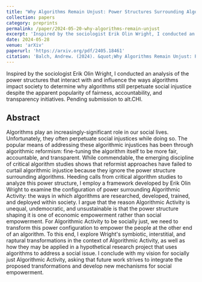 ```yaml
---
title: "Why Algorithms Remain Unjust: Power Structures Surrounding Algorithmic Inequality"
collection: papers
category: preprints
permalink: /paper/2024-05-20-why-algorithms-remain-unjust
excerpt: 'Inspired by the sociologist Erik Olin Wright, I conducted an analysis of the power structures that interact with and influence the ways algorithms impact society to perpetuate injustice. Pending submission to alt.CHI.'
date: 2024-05-28
venue: 'arXiv'
paperurl: 'https://arxiv.org/pdf/2405.18461'
citation: 'Balch, Andrew. (2024). &quot;Why Algorithms Remain Unjust: Power Structures Surrounding Algorithmic Inequality.&quot; <i>arXiv preprint arXiv:2405.18461.</i>.'
---
```

Inspired by the sociologist Erik Olin Wright, I conducted an analysis of the power structures that interact with and influence the ways algorithms impact society to determine why algorithms still perpetuate social injustice despite the apparent popularity of fairness, accountability, and transparency initiatives. Pending submission to alt.CHI.

## Abstract

Algorithms play an increasingly-significant role in our social lives. Unfortunately, they often perpetuate social injustices while doing so. The popular means of addressing these algorithmic injustices has been through algorithmic reformism: fine-tuning the algorithm itself to be more fair, accountable, and transparent. While commendable, the emerging discipline of critical algorithm studies shows that reformist approaches have failed to curtail algorithmic injustice because they ignore the power structure surrounding algorithms. Heeding calls from critical algorithm studies to analyze this power structure, I employ a framework developed by Erik Olin Wright to examine the configuration of power surrounding Algorithmic Activity: the ways in which algorithms are researched, developed, trained, and deployed within society. I argue that the reason Algorithmic Activity is unequal, undemocratic, and unsustainable is that the power structure shaping it is one of economic empowerment rather than social empowerment. For Algorithmic Activity to be socially just, we need to transform this power configuration to empower the people at the other end of an algorithm. To this end, I explore Wright's symbiotic, interstitial, and raptural transformations in the context of Algorithmic Activity, as well as how they may be applied in a hypothetical research project that uses algorithms to address a social issue. I conclude with my vision for socially just Algorithmic Activity, asking that future work strives to integrate the proposed transformations and develop new mechanisms for social empowerment.
